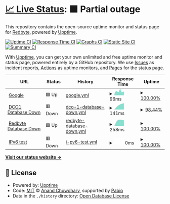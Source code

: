 # [📈 Live Status](https://demo.upptime.js.org): <!--live status--> **🟧 Partial outage**

This repository contains the open-source uptime monitor and status page for [Redbyte](https://demo.upptime.js.org), powered by [Upptime](https://github.com/upptime/upptime).

[![Uptime CI](https://github.com/clang0000/upptime/workflows/Uptime%20CI/badge.svg)](https://github.com/clang0000/upptime/actions?query=workflow%3A%22Uptime+CI%22)
[![Response Time CI](https://github.com/clang0000/upptime/workflows/Response%20Time%20CI/badge.svg)](https://github.com/clang0000/upptime/actions?query=workflow%3A%22Response+Time+CI%22)
[![Graphs CI](https://github.com/clang0000/upptime/workflows/Graphs%20CI/badge.svg)](https://github.com/clang0000/upptime/actions?query=workflow%3A%22Graphs+CI%22)
[![Static Site CI](https://github.com/clang0000/upptime/workflows/Static%20Site%20CI/badge.svg)](https://github.com/clang0000/upptime/actions?query=workflow%3A%22Static+Site+CI%22)
[![Summary CI](https://github.com/clang0000/upptime/workflows/Summary%20CI/badge.svg)](https://github.com/clang0000/upptime/actions?query=workflow%3A%22Summary+CI%22)

With [Upptime](https://upptime.js.org), you can get your own unlimited and free uptime monitor and status page, powered entirely by a GitHub repository. We use [Issues](https://github.com/clang0000/upptime/issues) as incident reports, [Actions](https://github.com/clang0000/upptime/actions) as uptime monitors, and [Pages](https://demo.upptime.js.org) for the status page.

<!--start: status pages-->
<!-- This summary is generated by Upptime (https://github.com/upptime/upptime) -->
<!-- Do not edit this manually, your changes will be overwritten -->
<!-- prettier-ignore -->
| URL | Status | History | Response Time | Uptime |
| --- | ------ | ------- | ------------- | ------ |
| <img alt="" src="https://icons.duckduckgo.com/ip3/www.google.com.ico" height="13"> [Google](https://www.google.com) | 🟩 Up | [google.yml](https://github.com/clang0000/upptime/commits/HEAD/history/google.yml) | <details><summary><img alt="Response time graph" src="./graphs/google/response-time-week.png" height="20"> 96ms</summary><br><a href="https://clang0000.github.io/upptime/history/google"><img alt="Response time 96" src="https://img.shields.io/endpoint?url=https%3A%2F%2Fraw.githubusercontent.com%2Fclang0000%2Fupptime%2FHEAD%2Fapi%2Fgoogle%2Fresponse-time.json"></a><br><a href="https://clang0000.github.io/upptime/history/google"><img alt="24-hour response time 86" src="https://img.shields.io/endpoint?url=https%3A%2F%2Fraw.githubusercontent.com%2Fclang0000%2Fupptime%2FHEAD%2Fapi%2Fgoogle%2Fresponse-time-day.json"></a><br><a href="https://clang0000.github.io/upptime/history/google"><img alt="7-day response time 96" src="https://img.shields.io/endpoint?url=https%3A%2F%2Fraw.githubusercontent.com%2Fclang0000%2Fupptime%2FHEAD%2Fapi%2Fgoogle%2Fresponse-time-week.json"></a><br><a href="https://clang0000.github.io/upptime/history/google"><img alt="30-day response time 96" src="https://img.shields.io/endpoint?url=https%3A%2F%2Fraw.githubusercontent.com%2Fclang0000%2Fupptime%2FHEAD%2Fapi%2Fgoogle%2Fresponse-time-month.json"></a><br><a href="https://clang0000.github.io/upptime/history/google"><img alt="1-year response time 96" src="https://img.shields.io/endpoint?url=https%3A%2F%2Fraw.githubusercontent.com%2Fclang0000%2Fupptime%2FHEAD%2Fapi%2Fgoogle%2Fresponse-time-year.json"></a></details> | <details><summary><a href="https://clang0000.github.io/upptime/history/google">100.00%</a></summary><a href="https://clang0000.github.io/upptime/history/google"><img alt="All-time uptime 100.00%" src="https://img.shields.io/endpoint?url=https%3A%2F%2Fraw.githubusercontent.com%2Fclang0000%2Fupptime%2FHEAD%2Fapi%2Fgoogle%2Fuptime.json"></a><br><a href="https://clang0000.github.io/upptime/history/google"><img alt="24-hour uptime 100.00%" src="https://img.shields.io/endpoint?url=https%3A%2F%2Fraw.githubusercontent.com%2Fclang0000%2Fupptime%2FHEAD%2Fapi%2Fgoogle%2Fuptime-day.json"></a><br><a href="https://clang0000.github.io/upptime/history/google"><img alt="7-day uptime 100.00%" src="https://img.shields.io/endpoint?url=https%3A%2F%2Fraw.githubusercontent.com%2Fclang0000%2Fupptime%2FHEAD%2Fapi%2Fgoogle%2Fuptime-week.json"></a><br><a href="https://clang0000.github.io/upptime/history/google"><img alt="30-day uptime 100.00%" src="https://img.shields.io/endpoint?url=https%3A%2F%2Fraw.githubusercontent.com%2Fclang0000%2Fupptime%2FHEAD%2Fapi%2Fgoogle%2Fuptime-month.json"></a><br><a href="https://clang0000.github.io/upptime/history/google"><img alt="1-year uptime 100.00%" src="https://img.shields.io/endpoint?url=https%3A%2F%2Fraw.githubusercontent.com%2Fclang0000%2Fupptime%2FHEAD%2Fapi%2Fgoogle%2Fuptime-year.json"></a></details>
| <img alt="" src="https://icons.duckduckgo.com/ip3/dco1.redbyte.dev.ico" height="13"> [DCO1 Database Down](https://dco1.redbyte.dev/) | 🟥 Down | [dco-1-database-down.yml](https://github.com/clang0000/upptime/commits/HEAD/history/dco-1-database-down.yml) | <details><summary><img alt="Response time graph" src="./graphs/dco-1-database-down/response-time-week.png" height="20"> 141ms</summary><br><a href="https://clang0000.github.io/upptime/history/dco-1-database-down"><img alt="Response time 141" src="https://img.shields.io/endpoint?url=https%3A%2F%2Fraw.githubusercontent.com%2Fclang0000%2Fupptime%2FHEAD%2Fapi%2Fdco-1-database-down%2Fresponse-time.json"></a><br><a href="https://clang0000.github.io/upptime/history/dco-1-database-down"><img alt="24-hour response time 141" src="https://img.shields.io/endpoint?url=https%3A%2F%2Fraw.githubusercontent.com%2Fclang0000%2Fupptime%2FHEAD%2Fapi%2Fdco-1-database-down%2Fresponse-time-day.json"></a><br><a href="https://clang0000.github.io/upptime/history/dco-1-database-down"><img alt="7-day response time 141" src="https://img.shields.io/endpoint?url=https%3A%2F%2Fraw.githubusercontent.com%2Fclang0000%2Fupptime%2FHEAD%2Fapi%2Fdco-1-database-down%2Fresponse-time-week.json"></a><br><a href="https://clang0000.github.io/upptime/history/dco-1-database-down"><img alt="30-day response time 141" src="https://img.shields.io/endpoint?url=https%3A%2F%2Fraw.githubusercontent.com%2Fclang0000%2Fupptime%2FHEAD%2Fapi%2Fdco-1-database-down%2Fresponse-time-month.json"></a><br><a href="https://clang0000.github.io/upptime/history/dco-1-database-down"><img alt="1-year response time 141" src="https://img.shields.io/endpoint?url=https%3A%2F%2Fraw.githubusercontent.com%2Fclang0000%2Fupptime%2FHEAD%2Fapi%2Fdco-1-database-down%2Fresponse-time-year.json"></a></details> | <details><summary><a href="https://clang0000.github.io/upptime/history/dco-1-database-down">98.44%</a></summary><a href="https://clang0000.github.io/upptime/history/dco-1-database-down"><img alt="All-time uptime 98.44%" src="https://img.shields.io/endpoint?url=https%3A%2F%2Fraw.githubusercontent.com%2Fclang0000%2Fupptime%2FHEAD%2Fapi%2Fdco-1-database-down%2Fuptime.json"></a><br><a href="https://clang0000.github.io/upptime/history/dco-1-database-down"><img alt="24-hour uptime 98.44%" src="https://img.shields.io/endpoint?url=https%3A%2F%2Fraw.githubusercontent.com%2Fclang0000%2Fupptime%2FHEAD%2Fapi%2Fdco-1-database-down%2Fuptime-day.json"></a><br><a href="https://clang0000.github.io/upptime/history/dco-1-database-down"><img alt="7-day uptime 98.44%" src="https://img.shields.io/endpoint?url=https%3A%2F%2Fraw.githubusercontent.com%2Fclang0000%2Fupptime%2FHEAD%2Fapi%2Fdco-1-database-down%2Fuptime-week.json"></a><br><a href="https://clang0000.github.io/upptime/history/dco-1-database-down"><img alt="30-day uptime 98.44%" src="https://img.shields.io/endpoint?url=https%3A%2F%2Fraw.githubusercontent.com%2Fclang0000%2Fupptime%2FHEAD%2Fapi%2Fdco-1-database-down%2Fuptime-month.json"></a><br><a href="https://clang0000.github.io/upptime/history/dco-1-database-down"><img alt="1-year uptime 98.44%" src="https://img.shields.io/endpoint?url=https%3A%2F%2Fraw.githubusercontent.com%2Fclang0000%2Fupptime%2FHEAD%2Fapi%2Fdco-1-database-down%2Fuptime-year.json"></a></details>
| <img alt="" src="https://icons.duckduckgo.com/ip3/redbyte.io.ico" height="13"> [Redbyte Database Down](https://redbyte.io/) | 🟩 Up | [redbyte-database-down.yml](https://github.com/clang0000/upptime/commits/HEAD/history/redbyte-database-down.yml) | <details><summary><img alt="Response time graph" src="./graphs/redbyte-database-down/response-time-week.png" height="20"> 258ms</summary><br><a href="https://clang0000.github.io/upptime/history/redbyte-database-down"><img alt="Response time 258" src="https://img.shields.io/endpoint?url=https%3A%2F%2Fraw.githubusercontent.com%2Fclang0000%2Fupptime%2FHEAD%2Fapi%2Fredbyte-database-down%2Fresponse-time.json"></a><br><a href="https://clang0000.github.io/upptime/history/redbyte-database-down"><img alt="24-hour response time 258" src="https://img.shields.io/endpoint?url=https%3A%2F%2Fraw.githubusercontent.com%2Fclang0000%2Fupptime%2FHEAD%2Fapi%2Fredbyte-database-down%2Fresponse-time-day.json"></a><br><a href="https://clang0000.github.io/upptime/history/redbyte-database-down"><img alt="7-day response time 258" src="https://img.shields.io/endpoint?url=https%3A%2F%2Fraw.githubusercontent.com%2Fclang0000%2Fupptime%2FHEAD%2Fapi%2Fredbyte-database-down%2Fresponse-time-week.json"></a><br><a href="https://clang0000.github.io/upptime/history/redbyte-database-down"><img alt="30-day response time 258" src="https://img.shields.io/endpoint?url=https%3A%2F%2Fraw.githubusercontent.com%2Fclang0000%2Fupptime%2FHEAD%2Fapi%2Fredbyte-database-down%2Fresponse-time-month.json"></a><br><a href="https://clang0000.github.io/upptime/history/redbyte-database-down"><img alt="1-year response time 258" src="https://img.shields.io/endpoint?url=https%3A%2F%2Fraw.githubusercontent.com%2Fclang0000%2Fupptime%2FHEAD%2Fapi%2Fredbyte-database-down%2Fresponse-time-year.json"></a></details> | <details><summary><a href="https://clang0000.github.io/upptime/history/redbyte-database-down">100.00%</a></summary><a href="https://clang0000.github.io/upptime/history/redbyte-database-down"><img alt="All-time uptime 100.00%" src="https://img.shields.io/endpoint?url=https%3A%2F%2Fraw.githubusercontent.com%2Fclang0000%2Fupptime%2FHEAD%2Fapi%2Fredbyte-database-down%2Fuptime.json"></a><br><a href="https://clang0000.github.io/upptime/history/redbyte-database-down"><img alt="24-hour uptime 100.00%" src="https://img.shields.io/endpoint?url=https%3A%2F%2Fraw.githubusercontent.com%2Fclang0000%2Fupptime%2FHEAD%2Fapi%2Fredbyte-database-down%2Fuptime-day.json"></a><br><a href="https://clang0000.github.io/upptime/history/redbyte-database-down"><img alt="7-day uptime 100.00%" src="https://img.shields.io/endpoint?url=https%3A%2F%2Fraw.githubusercontent.com%2Fclang0000%2Fupptime%2FHEAD%2Fapi%2Fredbyte-database-down%2Fuptime-week.json"></a><br><a href="https://clang0000.github.io/upptime/history/redbyte-database-down"><img alt="30-day uptime 100.00%" src="https://img.shields.io/endpoint?url=https%3A%2F%2Fraw.githubusercontent.com%2Fclang0000%2Fupptime%2FHEAD%2Fapi%2Fredbyte-database-down%2Fuptime-month.json"></a><br><a href="https://clang0000.github.io/upptime/history/redbyte-database-down"><img alt="1-year uptime 100.00%" src="https://img.shields.io/endpoint?url=https%3A%2F%2Fraw.githubusercontent.com%2Fclang0000%2Fupptime%2FHEAD%2Fapi%2Fredbyte-database-down%2Fuptime-year.json"></a></details>
| <img alt="" src="https://icons.duckduckgo.com/ip3/null.ico" height="13"> [IPv6 test](forwardemail.net) | 🟥 Down | [i-pv6-test.yml](https://github.com/clang0000/upptime/commits/HEAD/history/i-pv6-test.yml) | <details><summary><img alt="Response time graph" src="./graphs/i-pv6-test/response-time-week.png" height="20"> 0ms</summary><br><a href="https://clang0000.github.io/upptime/history/i-pv6-test"><img alt="Response time 0" src="https://img.shields.io/endpoint?url=https%3A%2F%2Fraw.githubusercontent.com%2Fclang0000%2Fupptime%2FHEAD%2Fapi%2Fi-pv6-test%2Fresponse-time.json"></a><br><a href="https://clang0000.github.io/upptime/history/i-pv6-test"><img alt="24-hour response time 0" src="https://img.shields.io/endpoint?url=https%3A%2F%2Fraw.githubusercontent.com%2Fclang0000%2Fupptime%2FHEAD%2Fapi%2Fi-pv6-test%2Fresponse-time-day.json"></a><br><a href="https://clang0000.github.io/upptime/history/i-pv6-test"><img alt="7-day response time 0" src="https://img.shields.io/endpoint?url=https%3A%2F%2Fraw.githubusercontent.com%2Fclang0000%2Fupptime%2FHEAD%2Fapi%2Fi-pv6-test%2Fresponse-time-week.json"></a><br><a href="https://clang0000.github.io/upptime/history/i-pv6-test"><img alt="30-day response time 0" src="https://img.shields.io/endpoint?url=https%3A%2F%2Fraw.githubusercontent.com%2Fclang0000%2Fupptime%2FHEAD%2Fapi%2Fi-pv6-test%2Fresponse-time-month.json"></a><br><a href="https://clang0000.github.io/upptime/history/i-pv6-test"><img alt="1-year response time 0" src="https://img.shields.io/endpoint?url=https%3A%2F%2Fraw.githubusercontent.com%2Fclang0000%2Fupptime%2FHEAD%2Fapi%2Fi-pv6-test%2Fresponse-time-year.json"></a></details> | <details><summary><a href="https://clang0000.github.io/upptime/history/i-pv6-test">100.00%</a></summary><a href="https://clang0000.github.io/upptime/history/i-pv6-test"><img alt="All-time uptime 100.00%" src="https://img.shields.io/endpoint?url=https%3A%2F%2Fraw.githubusercontent.com%2Fclang0000%2Fupptime%2FHEAD%2Fapi%2Fi-pv6-test%2Fuptime.json"></a><br><a href="https://clang0000.github.io/upptime/history/i-pv6-test"><img alt="24-hour uptime 100.00%" src="https://img.shields.io/endpoint?url=https%3A%2F%2Fraw.githubusercontent.com%2Fclang0000%2Fupptime%2FHEAD%2Fapi%2Fi-pv6-test%2Fuptime-day.json"></a><br><a href="https://clang0000.github.io/upptime/history/i-pv6-test"><img alt="7-day uptime 100.00%" src="https://img.shields.io/endpoint?url=https%3A%2F%2Fraw.githubusercontent.com%2Fclang0000%2Fupptime%2FHEAD%2Fapi%2Fi-pv6-test%2Fuptime-week.json"></a><br><a href="https://clang0000.github.io/upptime/history/i-pv6-test"><img alt="30-day uptime 100.00%" src="https://img.shields.io/endpoint?url=https%3A%2F%2Fraw.githubusercontent.com%2Fclang0000%2Fupptime%2FHEAD%2Fapi%2Fi-pv6-test%2Fuptime-month.json"></a><br><a href="https://clang0000.github.io/upptime/history/i-pv6-test"><img alt="1-year uptime 100.00%" src="https://img.shields.io/endpoint?url=https%3A%2F%2Fraw.githubusercontent.com%2Fclang0000%2Fupptime%2FHEAD%2Fapi%2Fi-pv6-test%2Fuptime-year.json"></a></details>

<!--end: status pages-->

[**Visit our status website →**](https://demo.upptime.js.org)

## 📄 License

- Powered by: [Upptime](https://github.com/upptime/upptime)
- Code: [MIT](./LICENSE) © [Anand Chowdhary](https://anandchowdhary.com), supported by [Pabio](https://pabio.com)
- Data in the `./history` directory: [Open Database License](https://opendatacommons.org/licenses/odbl/1-0/)

